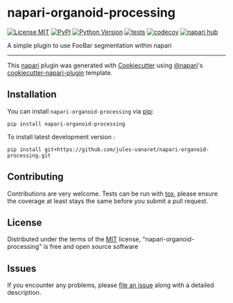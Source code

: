 # napari-organoid-processing

[![License MIT](https://img.shields.io/pypi/l/napari-organoid-processing.svg?color=green)](https://github.com/jules-vanaret/napari-organoid-processing/raw/main/LICENSE)
[![PyPI](https://img.shields.io/pypi/v/napari-organoid-processing.svg?color=green)](https://pypi.org/project/napari-organoid-processing)
[![Python Version](https://img.shields.io/pypi/pyversions/napari-organoid-processing.svg?color=green)](https://python.org)
[![tests](https://github.com/jules-vanaret/napari-organoid-processing/workflows/tests/badge.svg)](https://github.com/jules-vanaret/napari-organoid-processing/actions)
[![codecov](https://codecov.io/gh/jules-vanaret/napari-organoid-processing/branch/main/graph/badge.svg)](https://codecov.io/gh/jules-vanaret/napari-organoid-processing)
[![napari hub](https://img.shields.io/endpoint?url=https://api.napari-hub.org/shields/napari-organoid-processing)](https://napari-hub.org/plugins/napari-organoid-processing)

A simple plugin to use FooBar segmentation within napari

----------------------------------

This [napari] plugin was generated with [Cookiecutter] using [@napari]'s [cookiecutter-napari-plugin] template.

<!--
Don't miss the full getting started guide to set up your new package:
https://github.com/napari/cookiecutter-napari-plugin#getting-started

and review the napari docs for plugin developers:
https://napari.org/stable/plugins/index.html
-->

## Installation

You can install `napari-organoid-processing` via [pip]:

    pip install napari-organoid-processing



To install latest development version :

    pip install git+https://github.com/jules-vanaret/napari-organoid-processing.git


## Contributing

Contributions are very welcome. Tests can be run with [tox], please ensure
the coverage at least stays the same before you submit a pull request.

## License

Distributed under the terms of the [MIT] license,
"napari-organoid-processing" is free and open source software

## Issues

If you encounter any problems, please [file an issue] along with a detailed description.

[napari]: https://github.com/napari/napari
[Cookiecutter]: https://github.com/audreyr/cookiecutter
[@napari]: https://github.com/napari
[MIT]: http://opensource.org/licenses/MIT
[BSD-3]: http://opensource.org/licenses/BSD-3-Clause
[GNU GPL v3.0]: http://www.gnu.org/licenses/gpl-3.0.txt
[GNU LGPL v3.0]: http://www.gnu.org/licenses/lgpl-3.0.txt
[Apache Software License 2.0]: http://www.apache.org/licenses/LICENSE-2.0
[Mozilla Public License 2.0]: https://www.mozilla.org/media/MPL/2.0/index.txt
[cookiecutter-napari-plugin]: https://github.com/napari/cookiecutter-napari-plugin

[file an issue]: https://github.com/jules-vanaret/napari-organoid-processing/issues

[napari]: https://github.com/napari/napari
[tox]: https://tox.readthedocs.io/en/latest/
[pip]: https://pypi.org/project/pip/
[PyPI]: https://pypi.org/
